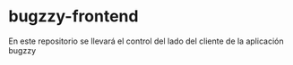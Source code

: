 # bugzzy-frontend
En este repositorio se llevará el control del lado del cliente de la aplicación bugzzy
